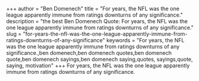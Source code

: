 +++
author = "Ben Domenech"
title = "For years, the NFL was the one league apparently immune from ratings downturns of any significance."
description = "the best Ben Domenech Quote: For years, the NFL was the one league apparently immune from ratings downturns of any significance."
slug = "for-years-the-nfl-was-the-one-league-apparently-immune-from-ratings-downturns-of-any-significance"
keywords = "For years, the NFL was the one league apparently immune from ratings downturns of any significance.,ben domenech,ben domenech quotes,ben domenech quote,ben domenech sayings,ben domenech saying,quotes, sayings,quote, saying, motivation"
+++
For years, the NFL was the one league apparently immune from ratings downturns of any significance.
